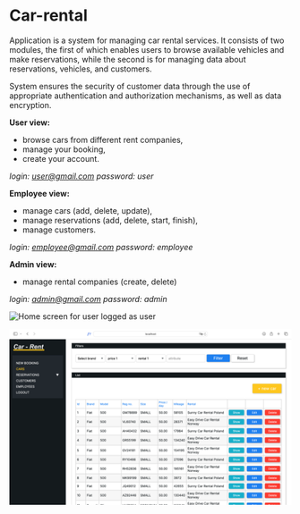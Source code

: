 # Car-rental

Application is a system for managing car rental services. It consists of two modules, the first of which enables users to browse available vehicles and make reservations, while the second is for managing data about reservations, vehicles, and customers.

System ensures the security of customer data through the use of appropriate authentication and authorization mechanisms, as well as data encryption.

**User view:**<br/>

- browse cars from different rent companies,
- manage your booking,
- create your account.

_login: user@gmail.com
password: user_

**Employee view:**<br/>

- manage cars (add, delete, update),
- manage reservations (add, delete, start, finish),
- manage customers.

_login: employee@gmail.com
password: employee_

**Admin view:**<br/>
- manage rental companies (create, delete)

_login: admin@gmail.com
password: admin_


![Home screen for user logged as user](src/main/resources/static/images/home_screen_user.png)

![Home screen for user logged as employee](src/main/resources/static/images/home_screen_employee.png)


